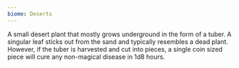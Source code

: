 ```yaml
---
biome: Deserts
---
```

A small desert plant that mostly grows underground in the form of a tuber. A singular leaf sticks out from the sand and typically resembles a dead plant. However, if the tuber is harvested and cut into pieces, a single coin sized piece will cure any non-magical disease in 1d8 hours. 


